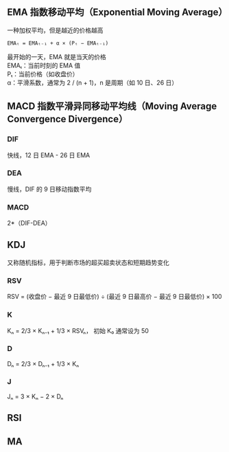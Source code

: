 ## EMA 指数移动平均（Exponential Moving Average）

一种加权平均，但是越近的价格越高

```
EMAₜ = EMAₜ₋₁ + α × (Pₜ − EMAₜ₋₁)
```

最开始的一天，EMA 就是当天的价格  
EMAₜ：当前时刻的 EMA 值  
Pₜ：当前价格（如收盘价）  
α：平滑系数，通常为 2 / (n + 1)，n 是周期（如 10 日、26 日）

## MACD 指数平滑异同移动平均线（Moving Average Convergence Divergence）

### DIF

快线，12 日 EMA - 26 日 EMA

### DEA

慢线，DIF 的 9 日移动指数平均

### MACD

2\*（DIF-DEA）

## KDJ

又称随机指标，用于判断市场的超买超卖状态和短期趋势变化

### RSV

RSV = (收盘价 − 最近 9 日最低价) ÷ (最近 9 日最高价 − 最近 9 日最低价) × 100

### K

Kₙ = 2/3 × Kₙ₋₁ + 1/3 × RSVₙ， 初始 K₀ 通常设为 50

### D

Dₙ = 2/3 × Dₙ₋₁ + 1/3 × Kₙ

### J

Jₙ = 3 × Kₙ − 2 × Dₙ

## RSI

## MA

